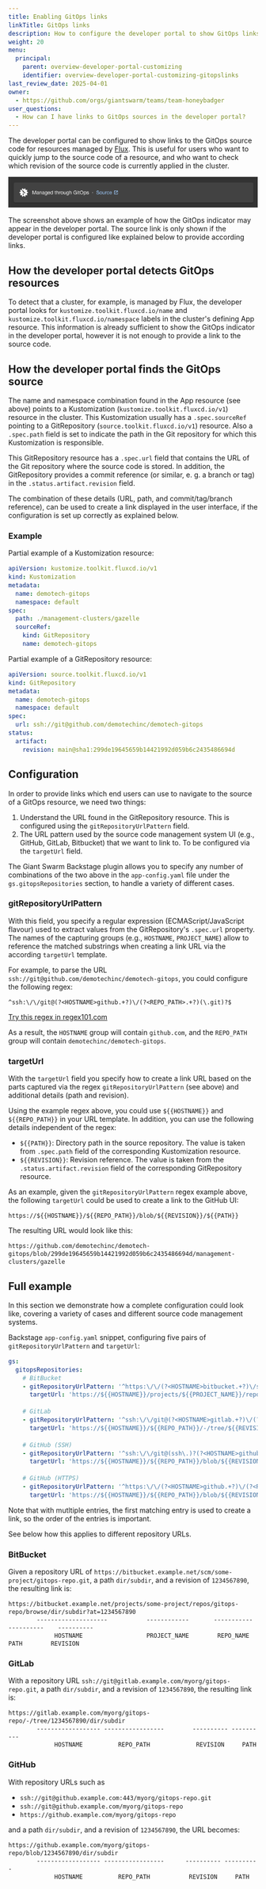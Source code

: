 ```yaml
---
title: Enabling GitOps links
linkTitle: GitOps links
description: How to configure the developer portal to show GitOps links for resources managed by Flux, so that users can jump directly to the source code.
weight: 20
menu:
  principal:
    parent: overview-developer-portal-customizing
    identifier: overview-developer-portal-customizing-gitopslinks
last_review_date: 2025-04-01
owner:
  - https://github.com/orgs/giantswarm/teams/team-honeybadger
user_questions:
  - How can I have links to GitOps sources in the developer portal?
---
```


The developer portal can be configured to show links to the GitOps source code for resources managed by [Flux](https://fluxcd.io/). This is useful for users who want to quickly jump to the source code of a resource, and who want to check which revision of the source code is currently applied in the cluster.

![Screenshot showing a GitOps indicator with link](./gitops-link.png)

The screenshot above shows an example of how the GitOps indicator may appear in the developer portal. The source link is only shown if the developer portal is configured like explained below to provide according links.

## How the developer portal detects GitOps resources

To detect that a cluster, for example, is managed by Flux, the developer portal looks for `kustomize.toolkit.fluxcd.io/name` and `kustomize.toolkit.fluxcd.io/namespace` labels in the cluster's defining App resource. This information is already sufficient to show the GitOps indicator in the developer portal, however it is not enough to provide a link to the source code.

## How the developer portal finds the GitOps source

The name and namespace combination found in the App resource (see above) points to a Kustomization (`kustomize.toolkit.fluxcd.io/v1`) resource in the cluster. This Kustomization usually has a `.spec.sourceRef` pointing to a GitRepository (`source.toolkit.fluxcd.io/v1`) resource. Also a `.spec.path` field is set to indicate the path in the Git repository for which this Kustomization is responsible.

This GitRepository resource has a `.spec.url` field that contains the URL of the Git repository where the source code is stored. In addition, the GitRepository provides a commit reference (or similar, e. g. a branch or tag) in the `.status.artifact.revision` field.

The combination of these details (URL, path, and commit/tag/branch reference), can be used to create a link displayed in the user interface, if the configuration is set up correctly as explained below.

### Example

Partial example of a Kustomization resource:

```yaml
apiVersion: kustomize.toolkit.fluxcd.io/v1
kind: Kustomization
metadata:
  name: demotech-gitops
  namespace: default
spec:
  path: ./management-clusters/gazelle
  sourceRef:
    kind: GitRepository
    name: demotech-gitops
```

Partial example of a GitRepository resource:

```yaml
apiVersion: source.toolkit.fluxcd.io/v1
kind: GitRepository
metadata:
  name: demotech-gitops
  namespace: default
spec:
  url: ssh://git@github.com/demotechinc/demotech-gitops
status:
  artifact:
    revision: main@sha1:299de19645659b14421992d059b6c2435486694d
```

## Configuration

In order to provide links which end users can use to navigate to the source of a GitOps resource, we need two things:

1. Understand the URL found in the GitRepository resource. This is configured using the `gitRepositoryUrlPattern` field.
2. The URL pattern used by the source code management system UI (e.g., GitHub, GitLab, Bitbucket) that we want to link to. To be configured via the `targetUrl` field.

The Giant Swarm Backstage plugin allows you to specify any number of combinations of the two above in the `app-config.yaml` file under the `gs.gitopsRepositories` section, to handle a variety of different cases.

### gitRepositoryUrlPattern

With this field, you specify a regular expression (ECMAScript/JavaScript flavour) used to extract values from the GitRepository's `.spec.url` property. The names of the capturing groups (e.g., `HOSTNAME`, `PROJECT_NAME`) allow to reference the matched substrings when creating a link URL via the according `targetUrl` template.

For example, to parse the URL `ssh://git@github.com/demotechinc/demotech-gitops`, you could configure the following regex:

```nohighlight
^ssh:\/\/git@(?<HOSTNAME>github.+?)\/(?<REPO_PATH>.+?)(\.git)?$
```

[Try this regex in regex101.com](https://regex101.com/r/KGnXQg/1)

As a result, the `HOSTNAME` group will contain `github.com`, and the `REPO_PATH` group will contain `demotechinc/demotech-gitops`.

### targetUrl

With the `targetUrl` field you specify how to create a link URL based on the parts captured via the regex `gitRepositoryUrlPattern` (see above) and additional details (path and revision).

Using the example regex above, you could use `${{HOSTNAME}}` and `${{REPO_PATH}}` in your URL template. In addition, you can use the following details independent of the regex:

- `${{PATH}}`: Directory path in the source repository. The value is taken from `.spec.path` field of the corresponding Kustomization resource.
- `${{REVISION}}`: Revision reference. The value is taken from the `.status.artifact.revision` field of the corresponding GitRepository resource.

As an example, given the `gitRepositoryUrlPattern` regex example above, the following `targetUrl` could be used to create a link to the GitHub UI:

```nohighlight
https://${{HOSTNAME}}/${{REPO_PATH}}/blob/${{REVISION}}/${{PATH}}
```

The resulting URL would look like this:

```nohighlight
https://github.com/demotechinc/demotech-gitops/blob/299de19645659b14421992d059b6c2435486694d/management-clusters/gazelle
```

## Full example

In this section we demonstrate how a complete configuration could look like, covering a variety of cases and different source code management systems.

Backstage `app-config.yaml` snippet, configuring five pairs of `gitRepositoryUrlPattern` and `targetUrl`:

```yaml
gs:
  gitopsRepositories:
    # BitBucket
    - gitRepositoryUrlPattern: '^https:\/\/(?<HOSTNAME>bitbucket.+?)\/scm\/(?<PROJECT_NAME>.+?)\/(?<REPO_NAME>.+?)(\.git)?$'
      targetUrl: 'https://${{HOSTNAME}}/projects/${{PROJECT_NAME}}/repos/${{REPO_NAME}}/browse/${{PATH}}?at=${{REVISION}}'

    # GitLab
    - gitRepositoryUrlPattern: '^ssh:\/\/git@(?<HOSTNAME>gitlab.+?)\/(?<REPO_PATH>.+?)(\.git)?$'
      targetUrl: 'https://${{HOSTNAME}}/${{REPO_PATH}}/-/tree/${{REVISION}}/${{PATH}}'

    # GitHub (SSH)
    - gitRepositoryUrlPattern: '^ssh:\/\/git@(ssh\.)?(?<HOSTNAME>github.+?)(:443)?\/(?<REPO_PATH>.+?)(\.git)?$'
      targetUrl: 'https://${{HOSTNAME}}/${{REPO_PATH}}/blob/${{REVISION}}/${{PATH}}'

    # GitHub (HTTPS)
    - gitRepositoryUrlPattern: '^https:\/\/(?<HOSTNAME>github.+?)\/(?<REPO_PATH>.+?)$'
      targetUrl: 'https://${{HOSTNAME}}/${{REPO_PATH}}/blob/${{REVISION}}/${{PATH}}'
```

Note that with mutltiple entries, the first matching entry is used to create a link, so the order of the entries is important.

See below how this applies to different repository URLs.

### BitBucket

Given a repository URL of `https://bitbucket.example.net/scm/some-project/gitops-repo.git`, a path `dir/subdir`, and a revision of `1234567890`, the resulting link is:

```nohighlight
https://bitbucket.example.net/projects/some-project/repos/gitops-repo/browse/dir/subdir?at=1234567890
        --------------------           ------------       -----------        ----------    ----------
             HOSTNAME                  PROJECT_NAME        REPO_NAME           PATH        REVISION
```

### GitLab

With a repository URL `ssh://git@gitlab.example.com/myorg/gitops-repo.git`, a path `dir/subdir`, and a revision of `1234567890`, the resulting link is:

```nohighlight
https://gitlab.example.com/myorg/gitops-repo/-/tree/1234567890/dir/subdir
        ------------------ -----------------        ---------- ----------
             HOSTNAME          REPO_PATH             REVISION     PATH
```

### GitHub

With repository URLs such as

- `ssh://git@github.example.com:443/myorg/gitops-repo.git`
- `ssh://git@github.example.com/myorg/gitops-repo`
- `https://github.example.com/myorg/gitops-repo`  

and a path `dir/subdir`, and a revision of `1234567890`, the URL becomes:

```nohighlight
https://github.example.com/myorg/gitops-repo/blob/1234567890/dir/subdir
        ------------------ -----------------      ---------- ----------
             HOSTNAME          REPO_PATH           REVISION     PATH
```

